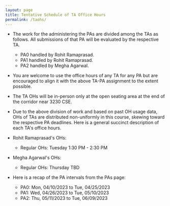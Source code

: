 ```yaml
---
layout: page
title: Tentative Schedule of TA Office Hours
permalink: /taohs/
---
```



- The work for the administering the PAs are divided among the TAs as follows. All submissions of that PA will be evaluated by the respective TA.
    - PA0 handled by Rohit Ramaprasad.
    - PA1 handled by Rohit Ramaprasad.
    - PA2 handled by Megha Agarwal.

- You are welcome to use the office hours of any TA for any PA but are encouraged to align it with the above TA-PA assignment to the extent possible.

- The TA OHs will be in-person only at the open seating area at the end of the corridor near 3230 CSE.

- Due to the above division of work and based on past OH usage data, OHs of TAs are distributed non-uniformly in this course, skewing toward the respective PA deadlines. Here is a general succinct description of each TA's office hours.

- Rohit Ramaprasad's OHs:
    - Regular OHs: Tuesday 1:30 PM - 2:30 PM
    <!-- - Extra in PA0 & PA1 interval: 11:00am-1:00pm on TBD, 4:30-6:30pm on TBD, and TBD, 12:30-2:30pm on TBD -->

- Megha Agarwal's OHs:
    - Regular OHs: Thursday TBD
    <!-- - Extra in PA2 interval: 9-11am on TBD and TBD, 10am-12pm on TBD, 9-11am on TBD -->


- Here is a recap of the PA intervals from the PAs page:
    - PA0: Mon, 04/10/2023 to Tue, 04/25/2023
    - PA1: Wed, 04/26/2023 to Tue, 05/10/2023
    - PA2: Thu, 05/11/2023 to Tue, 06/09/2023


